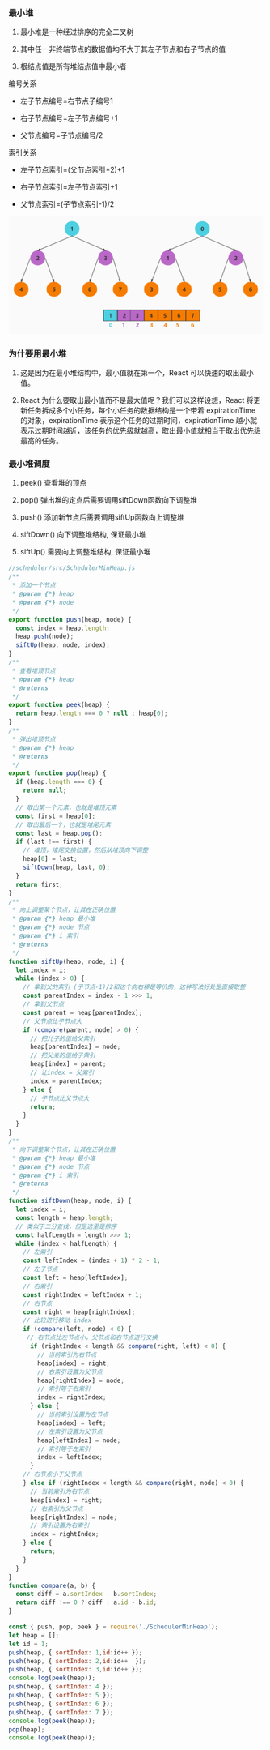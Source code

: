 <!--
 * @Author: changcheng
 * @LastEditTime: 2023-10-08 15:04:11
-->
### 最小堆

1. 最小堆是一种经过排序的完全二叉树

2. 其中任一非终端节点的数据值均不大于其左子节点和右子节点的值

3. 根结点值是所有堆结点值中最小者

编号关系

+ 左子节点编号=右节点子编号1

+ 右子节点编号=左子节点编号+1

+ 父节点编号=子节点编号/2

索引关系

+ 左子节点索引=(父节点索引*2)+1

+ 右子节点索引=左子节点索引+1

+ 父节点索引=(子节点索引-1)/2

![avatar](../img/zui_xiao_dui_1_1643275468911.jpeg)


### 为什要用最小堆

1. 这是因为在最小堆结构中，最小值就在第一个，React 可以快速的取出最小值。

2. React 为什么要取出最小值而不是最大值呢？我们可以这样设想，React 将更新任务拆成多个小任务，每个小任务的数据结构是一个带着 expirationTime 的对象，expirationTime 表示这个任务的过期时间，expirationTime 越小就表示过期时间越近，该任务的优先级就越高，取出最小值就相当于取出优先级最高的任务。


### 最小堆调度


1. peek() 查看堆的顶点

2. pop() 弹出堆的定点后需要调用siftDown函数向下调整堆

3. push() 添加新节点后需要调用siftUp函数向上调整堆

4. siftDown() 向下调整堆结构, 保证最小堆

5. siftUp() 需要向上调整堆结构, 保证最小堆

```javaScript
//scheduler/src/SchedulerMinHeap.js
/**
 * 添加一个节点
 * @param {*} heap 
 * @param {*} node 
 */
export function push(heap, node) {
  const index = heap.length;
  heap.push(node);
  siftUp(heap, node, index);
}
/**
 * 查看堆顶节点
 * @param {*} heap 
 * @returns 
 */
export function peek(heap) {
  return heap.length === 0 ? null : heap[0];
}
/**
 * 弹出堆顶节点
 * @param {*} heap 
 * @returns 
 */
export function pop(heap) {
  if (heap.length === 0) {
    return null;
  }
  // 取出第一个元素，也就是堆顶元素
  const first = heap[0];
  // 取出最后一个，也就是堆尾元素
  const last = heap.pop();
  if (last !== first) {
    // 堆顶，堆尾交换位置，然后从堆顶向下调整
    heap[0] = last;
    siftDown(heap, last, 0);
  }
  return first;
}
/**
 * 向上调整某个节点，让其在正确位置
 * @param {*} heap 最小堆
 * @param {*} node 节点
 * @param {*} i 索引
 * @returns 
 */
function siftUp(heap, node, i) {
  let index = i;
  while (index > 0) {
    // 拿到父的索引 (子节点-1)/2和这个向右移是等价的，这种写法好处是直接取整
    const parentIndex = index - 1 >>> 1;
    // 拿到父节点
    const parent = heap[parentIndex];
    // 父节点比子节点大
    if (compare(parent, node) > 0) {
      // 把儿子的值给父索引
      heap[parentIndex] = node;
      // 把父亲的值给子索引
      heap[index] = parent;
      // 让index = 父索引
      index = parentIndex;
    } else {
      // 子节点比父节点大
      return;
    }
  }
}
/**
 * 向下调整某个节点，让其在正确位置
 * @param {*} heap 最小堆
 * @param {*} node 节点
 * @param {*} i 索引
 * @returns 
 */
function siftDown(heap, node, i) {
  let index = i;
  const length = heap.length;
  // 类似于二分查找，但是这里是排序
  const halfLength = length >>> 1;
  while (index < halfLength) {
    // 左索引
    const leftIndex = (index + 1) * 2 - 1;
    // 左子节点
    const left = heap[leftIndex];
    // 右索引
    const rightIndex = leftIndex + 1;
    // 右节点
    const right = heap[rightIndex];
    // 比较进行移动 index
    if (compare(left, node) < 0) {
     // 右节点比左节点小，父节点和右节点进行交换
      if (rightIndex < length && compare(right, left) < 0) {
        // 当前索引为右节点
        heap[index] = right;
        // 右索引设置为父节点
        heap[rightIndex] = node;
        // 索引等于右索引
        index = rightIndex;
      } else {
        // 当前索引设置为左节点
        heap[index] = left;
        // 左索引设置为父节点
        heap[leftIndex] = node;
        // 索引等于左索引
        index = leftIndex;
      }
    // 右节点小于父节点
    } else if (rightIndex < length && compare(right, node) < 0) {
      // 当前索引为右节点
      heap[index] = right;
      // 右索引为父节点
      heap[rightIndex] = node;
      // 索引设置为右索引
      index = rightIndex;
    } else {
      return;
    }
  }
}
function compare(a, b) {
  const diff = a.sortIndex - b.sortIndex;
  return diff !== 0 ? diff : a.id - b.id;
}
```

```javaScript
const { push, pop, peek } = require('./SchedulerMinHeap');
let heap = [];
let id = 1;
push(heap, { sortIndex: 1,id:id++ });
push(heap, { sortIndex: 2,id:id++  });
push(heap, { sortIndex: 3,id:id++ });
console.log(peek(heap));
push(heap, { sortIndex: 4 });
push(heap, { sortIndex: 5 });
push(heap, { sortIndex: 6 });
push(heap, { sortIndex: 7 });
console.log(peek(heap));
pop(heap);
console.log(peek(heap));
```